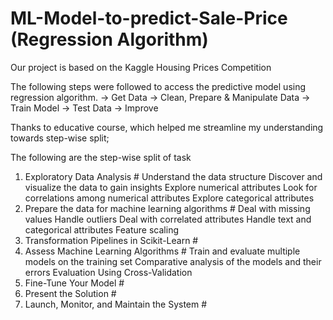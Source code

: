 # ML-Model-to-predict-Sale-Price (Regression Algorithm)
Our project is based on the Kaggle Housing Prices Competition

The following steps were followed to access the predictive model using regression algorithm.
-> Get Data
-> Clean, Prepare & Manipulate Data
-> Train Model
-> Test Data
-> Improve

Thanks to educative course, which helped me streamline my understanding towards step-wise split;

The following are the step-wise split of task 
1. Exploratory Data Analysis #
Understand the data structure
Discover and visualize the data to gain insights
Explore numerical attributes
Look for correlations among numerical attributes
Explore categorical attributes
2. Prepare the data for machine learning algorithms #
Deal with missing values
Handle outliers
Deal with correlated attributes
Handle text and categorical attributes
Feature scaling
3. Transformation Pipelines in Scikit-Learn #
4. Assess Machine Learning Algorithms #
Train and evaluate multiple models on the training set
Comparative analysis of the models and their errors
Evaluation Using Cross-Validation
5. Fine-Tune Your Model #
6. Present the Solution #
7. Launch, Monitor, and Maintain the System #

